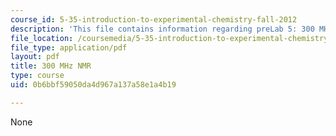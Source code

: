 ```yaml
---
course_id: 5-35-introduction-to-experimental-chemistry-fall-2012
description: 'This file contains information regarding preLab 5: 300 MHz NMR .'
file_location: /coursemedia/5-35-introduction-to-experimental-chemistry-fall-2012/0b6bbf59050da4d967a137a58e1a4b19_MIT5_35F12_300MHzNMRPreLa5.pdf
file_type: application/pdf
layout: pdf
title: 300 MHz NMR
type: course
uid: 0b6bbf59050da4d967a137a58e1a4b19

---
```

None